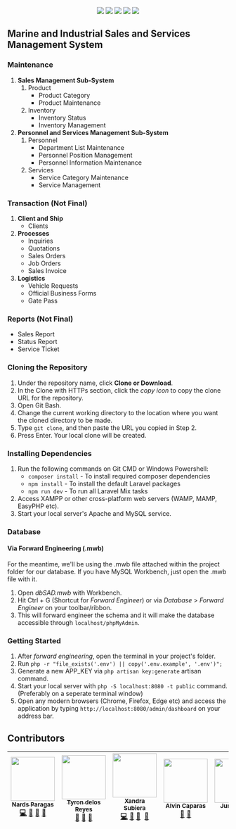<p align="center"><img src="https://img.shields.io/badge/phase-capstone-blue.svg"> <img src="https://img.shields.io/badge/estimated--progress-35%25-red.svg"></img> </img> <img src="https://img.shields.io/badge/maintenance-80%25-green.svg"></img> <img src="https://img.shields.io/badge/transactions-10%25-red.svg"></img> <img src="https://img.shields.io/badge/reports-0%25-red.svg"></img></p>

## Marine and Industrial Sales and Services Management System

### Maintenance
1. **Sales Management Sub-System**
    1. Product
        - Product Category
        - Product Maintenance
    2. Inventory
        - Inventory Status
        - Inventory Management
2. **Personnel and Services Management Sub-System**
    1. Personnel
        - Department List Maintenance
        - Personnel Position Management
        - Personnel Information Maintenance
    2. Services
        - Service Category Maintenance
        - Service Management

### Transaction (Not Final)
1. **Client and Ship**
    - Clients
2. **Processes**
    - Inquiries
    - Quotations
    - Sales Orders
    - Job Orders
    - Sales Invoice
3. **Logistics**
    - Vehicle Requests
    - Official Business Forms
    - Gate Pass

### Reports (Not Final)
   - Sales Report
   - Status Report
   - Service Ticket

### Cloning the Repository
1. Under the repository name, click **Clone or Download**.
2. In the Clone with HTTPs section, click the *copy icon* to copy the clone URL for the repository.
3. Open Git Bash.
4. Change the current working directory to the location where you want the cloned directory to be made.
5. Type `git clone`, and then paste the URL you copied in Step 2.
6. Press Enter. Your local clone will be created.

### Installing Dependencies
1. Run the following commands on Git CMD or Windows Powershell:
    - `composer install` - To install required composer dependencies
    - `npm install` - To install the default Laravel packages
    - `npm run dev` - To run all Laravel Mix tasks
2. Access XAMPP or other cross-platform web servers (WAMP, MAMP, EasyPHP etc).
3. Start your local server's Apache and MySQL service.

### Database

#### Via Forward Engineering (.mwb)

For the meantime, we'll be using the .mwb file attached within the project folder for our database. If you have MySQL Workbench, just open the .mwb file with it.

1. Open *dbSAD.mwb* with Workbench.
2. Hit Ctrl + G (Shortcut for *Forward Engineer*) or via *Database* > *Forward Engineer* on your toolbar/ribbon.
3. This will forward engineer the schema and it will make the database accessible through `localhost/phpMyAdmin`.

### Getting Started

1. After *forward engineering*, open the terminal in your project's folder.
2. Run `php -r "file_exists('.env') || copy('.env.example', '.env')";`
3. Generate a new APP_KEY via `php artisan key:generate` artisan command.
4. Start your local server with `php -S localhost:8080 -t public` command. (Preferably on a seperate terminal window)
5. Open any modern browsers (Chrome, Firefox, Edge etc) and access the application by typing `http://localhost:8080/admin/dashboard` on your address bar.

## Contributors

| [<img src="https://scontent.fmnl3-1.fna.fbcdn.net/v/t1.0-9/15740969_1124052357713083_4568635757714892352_n.jpg?oh=c544ee8a9b27de667901ed704f8588b8&oe=5A0AB14F" width="100px;"/><br /><sub>Nards Paragas</sub>](https://github.com/nardsqq)<br />[💻](https://github.com/nardsqq/Wagon/commits?author=nardsqq "Code") [🎨](#design-nardsqq "Design") [🐛](https://github.com/nardsqq/Wagon/commits?author=nardsqq "Bug reports") [💬](#question-nardsqq "Answering Questions") | [<img src="https://avatars0.githubusercontent.com/u/27922595?v=3" width="100px;"/><br /><sub>Tyron delos Reyes</sub>](https://github.com/tyrondelosreyes1231)<br />[📖](https://github.com/nardsqq/Wagon/commits?author=tyrondelosreyes1231 "Documentation") [💬](#question-tyrondelosreyes1231 "Answering Questions") [🐛](https://github.com/nardsqq/Wagon/commits?author=tyrondelosreyes1231 "Bug reports") | [<img src="https://avatars3.githubusercontent.com/u/21981591?v=3&s=460" width="100px;"/><br /><sub>Xandra Subiera</sub>](https://github.com/Xandra03)<br />[💻](https://github.com/nardsqq/Wagon/commits?author=Xandra03 "Code") [🎨](#design-Xandra03 "Design") [📖](https://github.com/nardsqq/Wagon/commits?author=Xandra03 "Documentation")  [🐛](https://github.com/nardsqq/Wagon/commits?author=Xandra03 "Bug reports") | [<img src="https://scontent.fmnl3-1.fna.fbcdn.net/v/t1.0-9/13892371_1112048165505142_8867362947989032359_n.jpg?oh=75eaab617784701da7a70912891baff3&oe=5A118D57" width="100px;"/><br /><sub>Alvin Caparas</sub>](https://github.com/alvincaparas005)<br />[📖](https://github.com/nardsqq/Wagon/commits?author=alvincaparas005 "Documentation") [🐛](https://github.com/nardsqq/Wagon/commits?author=alvincaparas005 "Bug reports") | [<img src="https://scontent.fmnl3-1.fna.fbcdn.net/v/t1.0-9/15726514_1643689258990158_5520965767133423382_n.jpg?oh=a408f3a1875cb129acabe3b3e4e4c2d4&oe=5A07D6E2" width="100px;"/><br /><sub>Junelle Lim</sub>](https://github.com/junellelim)<br />[📖](https://github.com/nardsqq/Wagon/commits?author=junellelim "Documentation") [🐛](https://github.com/nardsqq/Wagon/commits?author=junellelim "Bug reports") | [<img src="https://scontent.fmnl3-1.fna.fbcdn.net/v/t34.0-12/20046161_1320881294696854_1308939123_n.png?oh=e54316f8e7547bcc429ba6618d6f2a59&oe=5968462A" width="100px;"/><br /><sub>Amiel Golosinda</sub>](https://github.com/vxzry)<br /> [💻](https://github.com/nardsqq/Wagon/commits?author=vxzry "Code") [🐛](https://github.com/nardsqq/Wagon/commits?author=vxzry "Bug reports") [💬](#question-vxzry "Answering Questions") | [<img src="https://scontent.fmnl3-1.fna.fbcdn.net/v/t1.0-9/16195958_1572844859400065_2267585212009624533_n.jpg?oh=fb34615c5a9a83cc271aec8f77da94e8&oe=59C53799" width="100px;"/><br /><sub>W. Moscoso</sub>](https://github.com/wandseu)<br /> [🐛](https://github.com/nardsqq/Wagon/commits?author=wandseu "Bug reports")
| :---: | :---: | :---: | :---: | :---: | :---: | :---: |
